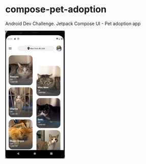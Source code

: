 # compose-pet-adoption
Android Dev Challenge. Jetpack Compose UI - Pet adoption app

<img src="pic1.jpg" height="400" />
